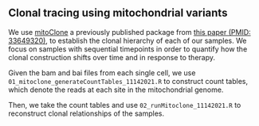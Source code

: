 ## Clonal tracing using mitochondrial variants

We use [mitoClone](https://github.com/veltenlab/mitoClone) a previously published package from [this paper (PMID: 33649320)](https://pubmed.ncbi.nlm.nih.gov/33649320/), to establish the clonal hierarchy of each of our samples. We focus on samples with sequential timepoints in order to quantify how the clonal construction shifts over time and in response to therapy. 

Given the bam and bai files from each single cell, we use `01_mitoclone_generateCountTables_11142021.R` to construct count tables, which denote the reads at each site in the mitochondrial genome. 

Then, we take the count tables and use `02_runMitoclone_11142021.R` to reconstruct clonal relationships of the samples. 
